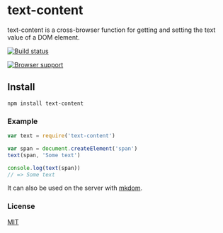 # text-content 
text-content is a cross-browser function for getting and setting the text value of a DOM element.

[![Build status](https://travis-ci.org/michaelrhodes/text-content.png?branch=master)](https://travis-ci.org/michaelrhodes/text-content)

[![Browser support](https://ci.testling.com/michaelrhodes/text-content.png)](https://ci.testling.com/michaelrhodes/text-content)

## Install
```
npm install text-content
```

### Example
``` js
var text = require('text-content')

var span = document.createElement('span')
text(span, 'Some text')

console.log(text(span))
// => Some text
```
It can also be used on the server with [mkdom](https://github.com/michaelrhodes/mkdom).

### License
[MIT](http://opensource.org/licenses/MIT)
